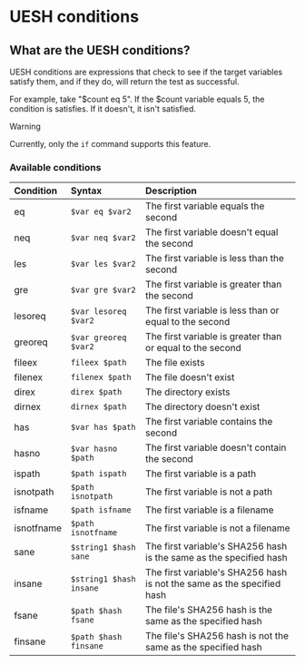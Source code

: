 # UESH conditions

## What are the UESH conditions?

UESH conditions are expressions that check to see if the target variables satisfy them, and if they do, will return the test as successful.

For example, take "$count eq 5". If the $count variable equals 5, the condition is satisfies. If it doesn't, it isn't satisfied.

> [!WARNING]
> Currently, only the `if` command supports this feature.

### Available conditions

| Condition  | Syntax                  | Description
|:-----------|:------------------------|:------------
| eq         | `$var eq $var2`         | The first variable equals the second
| neq        | `$var neq $var2`        | The first variable doesn't equal the second
| les        | `$var les $var2`        | The first variable is less than the second
| gre        | `$var gre $var2`        | The first variable is greater than the second
| lesoreq    | `$var lesoreq $var2`    | The first variable is less than or equal to the second
| greoreq    | `$var greoreq $var2`    | The first variable is greater than or equal to the second
| fileex     | `fileex $path`          | The file exists
| filenex    | `filenex $path`         | The file doesn't exist
| direx      | `direx $path`           | The directory exists
| dirnex     | `dirnex $path`          | The directory doesn't exist
| has        | `$var has $path`        | The first variable contains the second
| hasno      | `$var hasno $path`      | The first variable doesn't contain the second
| ispath     | `$path ispath`          | The first variable is a path
| isnotpath  | `$path isnotpath`       | The first variable is not a path
| isfname    | `$path isfname`         | The first variable is a filename
| isnotfname | `$path isnotfname`      | The first variable is not a filename
| sane       | `$string1 $hash sane`   | The first variable's SHA256 hash is the same as the specified hash
| insane     | `$string1 $hash insane` | The first variable's SHA256 hash is not the same as the specified hash
| fsane      | `$path $hash fsane`     | The file's SHA256 hash is the same as the specified hash
| finsane    | `$path $hash finsane`   | The file's SHA256 hash is not the same as the specified hash
